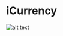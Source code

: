 # iCurrency

![alt text](https://lh3.googleusercontent.com/27o_OSxorOBNSBH8WCXU0INaoQsG0zU5XnK_xwPrZEW4tSOUHmYctPUQCd_b55FdkV8=s180-rw)
